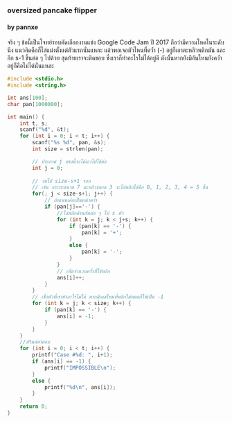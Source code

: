 ### oversized pancake flipper

#### by pannxe

จริง ๆ ข้อนี้เป็นโจทย์รอบคัดเลือกงานแข่ง Google Code Jam ปี 2017 ถือว่ามีความโหดในระดับนึง แนวคิดคือก็ไล่แม่งตั้งแต่ตัวแรกนั่นแหละ แล้วพอเจอตัวไหนที่คว้ำ (-) อยู่ก็เอาตะหลิวพลิกมัน และอีก s-1 ชิ้นต่อ ๆ ไปด้วย สุดท้ายเราจะติดขอบ ซึ่งเราก็ทำอะไรไม่ได้อยู่ดี ดังนั้นหากยังมีอันไหนยังคว้ำอยู่ก็คือไม่ได้นั่นแหละ



```c
#include <stdio.h>
#include <string.h>

int ans[100];
char pan[1000000];

int main() {
    int t, s;
    scanf("%d", &t);
    for (int i = 0; i < t; i++) {
        scanf("%s %d", pan, &s);
        int size = strlen(pan);

        // ประกาศ j ตรงนี้จะได้เอาไปใช้ต่อ
        int j = 0;
        
        // วนไป size-s+1 รอบ
        // เช่น กระทะขนาด 7 ตะหลิวขนาด 3 จะไล่พลิกได้คือ 0, 1, 2, 3, 4 = 5 ชิ้น
        for(; j < size-s+1; j++) {
            // ถ้าแพนเค้กเป็นหน้าคว้ำ
            if (pan[j]=='-') {
                //ไล่พลิกด้านอันต่อ ๆ ไป s ตัว
                for (int k = j; k < j+s; k++) {
                    if (pan[k] == '-') {
                        pan[k] = '+';
                    }
                    else {
                        pan[k] = '-';
                    }
                }
                // เพิ่มจำนวนครั้งที่ใช่พลิก
                ans[i]++;
            }
        }
        // เช็กตัวที่เราทำอะไรไม่ได้ หากมีเคสไหนที่พลิกไม่หมดก็ให้เป็น -1
        for (int k = j; k < size; k++) {
            if (pan[k] == '-') {
                ans[i] = -1;
            }
        }
    }
    //ปรินต์คำตอบ
    for (int i = 0; i < t; i++) {
        printf("Case #%d: ", i+1);
        if (ans[i] == -1) {
            printf("IMPOSSIBLE\n");
        }
        else {
            printf("%d\n", ans[i]);
        }
    }
    return 0;
}

```

